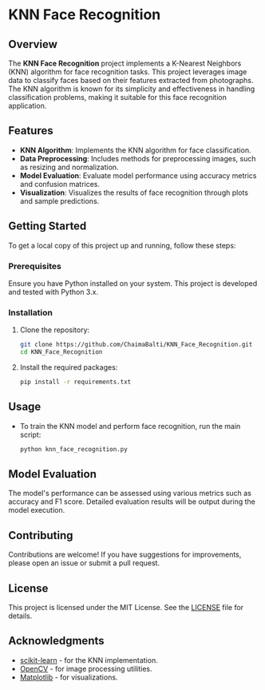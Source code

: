 # KNN Face Recognition

## Overview
The **KNN Face Recognition** project implements a K-Nearest Neighbors (KNN) algorithm for face recognition tasks. This project leverages image data to classify faces based on their features extracted from photographs. The KNN algorithm is known for its simplicity and effectiveness in handling classification problems, making it suitable for this face recognition application.

## Features
- **KNN Algorithm**: Implements the KNN algorithm for face classification.
- **Data Preprocessing**: Includes methods for preprocessing images, such as resizing and normalization.
- **Model Evaluation**: Evaluate model performance using accuracy metrics and confusion matrices.
- **Visualization**: Visualizes the results of face recognition through plots and sample predictions.

## Getting Started
To get a local copy of this project up and running, follow these steps:

### Prerequisites
Ensure you have Python installed on your system. This project is developed and tested with Python 3.x.

### Installation
1. Clone the repository:
   ```bash
   git clone https://github.com/ChaimaBalti/KNN_Face_Recognition.git
   cd KNN_Face_Recognition
   ```
2. Install the required packages:
   ```bash
   pip install -r requirements.txt
   ```

## Usage
- To train the KNN model and perform face recognition, run the main script:
   ```bash
   python knn_face_recognition.py
   ```

## Model Evaluation
The model's performance can be assessed using various metrics such as accuracy and F1 score. Detailed evaluation results will be output during the model execution.

## Contributing
Contributions are welcome! If you have suggestions for improvements, please open an issue or submit a pull request.

## License
This project is licensed under the MIT License. See the [LICENSE](LICENSE) file for details.

## Acknowledgments
- [scikit-learn](https://scikit-learn.org/stable/) - for the KNN implementation.
- [OpenCV](https://opencv.org/) - for image processing utilities.
- [Matplotlib](https://matplotlib.org/) - for visualizations.

```
